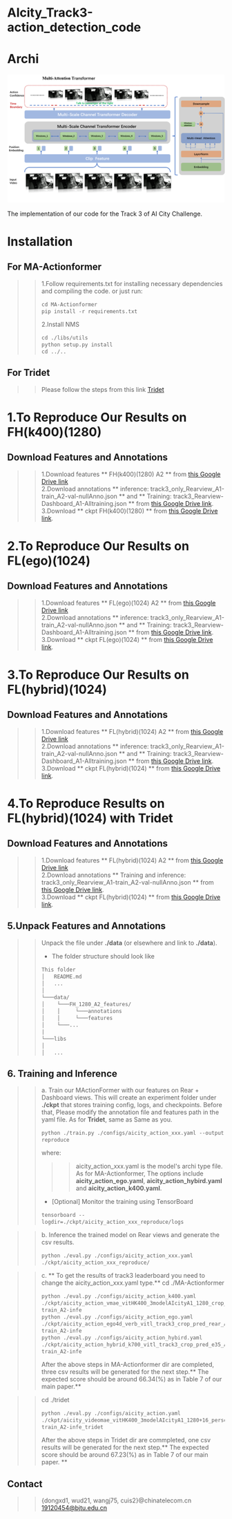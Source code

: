 # AIcity_Track3-action_detection_code

# Archi

![image](./figures/Archi.png) 

The implementation of our code  for the Track 3 of AI City Challenge.

# Installation  
## For MA-Actionformer
>> 1.Follow requirements.txt for installing necessary dependencies and compiling the code. or just run:   
>>```shell
>>cd MA-Actionformer  
>>pip install -r requirements.txt 
>>```   
>>2.Install NMS 
>>```shell
>>cd ./libs/utils  
>>python setup.py install   
>>cd ../..
>>```   


## For Tridet
>>Please follow the steps from this link [Tridet](https://github.com/dingfengshi/TriDet)



# 1.To Reproduce Our Results on FH(k400)(1280)

## Download Features and Annotations 
>> 1.Download features ** FH(k400)(1280) A2 ** from [this Google Drive link](https://drive.google.com/drive/folders/1daSXHjpe2wblt1j0GCmK5hhoWvBu-QBo?usp=sharing)    
>> 2.Download annotations ** inference: track3_only_Rearview_A1-train_A2-val-nullAnno.json ** and ** Training: track3_Rearview-Dashboard_A1-Alltraining.json ** from [this Google Drive link](https://drive.google.com/drive/folders/1p7mew6x_UUASeJcOXaLlfv3MgF6idfOS?usp=sharing).    
>> 3.Download ** ckpt FH(k400)(1280) **  from [this Google Drive link](https://drive.google.com/drive/folders/1X-kxowVODmReNqFpHu80yOqSZ9Kiw0GC?usp=sharing).    


# 2.To Reproduce Our Results on FL(ego)(1024)    

## Download Features and Annotations     
>> 1.Download features ** FL(ego)(1024) A2 ** from [this Google Drive link](https://drive.google.com/drive/folders/1A3jVJXAwbYXKRSPrmTQ7Y5zMNAnhBTud?usp=sharing)        
>> 2.Download annotations ** inference: track3_only_Rearview_A1-train_A2-val-nullAnno.json ** and ** Training: track3_Rearview-Dashboard_A1-Alltraining.json ** from [this Google Drive link](https://drive.google.com/drive/folders/1p7mew6x_UUASeJcOXaLlfv3MgF6idfOS?usp=sharing).       
>> 3.Download ** ckpt FL(ego)(1024) **  from [this Google Drive link](https://drive.google.com/drive/folders/13-3o7jh0lJ-siVDTP9M_UUc3Wg_lqfbR?usp=sharing).     



# 3.To Reproduce Our Results on FL(hybrid)(1024)    

## Download Features and Annotations     
>> 1.Download features ** FL(hybrid)(1024) A2 ** from [this Google Drive link](https://drive.google.com/drive/folders/11zl4nRBo81hptJxZkPEzIrLzCKMRzPzx?usp=sharing)        
>> 2.Download annotations ** inference: track3_only_Rearview_A1-train_A2-val-nullAnno.json ** and ** Training: track3_Rearview-Dashboard_A1-Alltraining.json ** from [this Google Drive link](https://drive.google.com/drive/folders/1p7mew6x_UUASeJcOXaLlfv3MgF6idfOShttps://drive.google.com/drive/folders/1p7mew6x_UUASeJcOXaLlfv3MgF6idfOS?usp=sharing).       
>> 3.Download ** ckpt FL(hybrid)(1024) **  from [this Google Drive link](https://drive.google.com/drive/folders/1WWqnzr87IhPS1JQRh9EfNsxG6EVWuplR?usp=sharing).    

# 4.To Reproduce Results on FL(hybrid)(1024) with Tridet

## Download Features and Annotations     
>> 1.Download features ** FL(hybrid)(1024) A2 ** from [this Google Drive link](https://drive.google.com/drive/folders/1daSXHjpe2wblt1j0GCmK5hhoWvBu-QBo?usp=sharing)        
>> 2.Download annotations ** Training and inference: track3_only_Rearview_A1-train_A2-val-nullAnno.json ** from [this Google Drive link](https://drive.google.com/drive/folders/1p7mew6x_UUASeJcOXaLlfv3MgF6idfOS?usp=sharing).       
>> 3.Download ** ckpt FL(hybrid)(1024) **  from [this Google Drive link](https://drive.google.com/drive/folders/1_4SMi01Lpa1jo9ZN5DCMpEYlUTDGdK2F?usp=sharing).  

## 5.Unpack Features and Annotations  
>> Unpack the file under **./data** (or elsewhere and link to **./data**).     
>>* The folder structure should look like   
>>```
>>This folder
>>│   README.md
>>│   ...  
>>│
>>└───data/
>>│    └───FH_1280_A2_features/
>>│    │	 └───annotations
>>│    │	 └───features   
>>│    └───...
>>|
>>└───libs
>>│
>>│   ...
>>```   

## 6. Training and Inference  
>> a. Train our MActionFormer with our features on Rear + Dashboard views. This will create an experiment folder under **./ckpt** that stores training config, logs, and checkpoints. Before that, Please modify the annotation file and features path in the yaml file. As for **Tridet**, same as Same as you.
>>```shell  
>>python ./train.py ./configs/aicity_action_xxx.yaml --output reproduce   
>>```   
>>where:    
>>>>  aicity_action_xxx.yaml is the model's archi type file. As for MA-Actionformer, The options include **aicity_action_ego.yaml**,    **aicity_action_hybird.yaml** and  **aicity_action_k400.yaml**.    
>>
>>* [Optional] Monitor the training using TensorBoard   
>>```shell  
>>tensorboard --logdir=./ckpt/aicity_action_xxx_reproduce/logs      
>>```   


>> b. Inference the trained model on Rear views and generate the csv results.    
>>```shell      
>>python ./eval.py ./configs/aicity_action_xxx.yaml ./ckpt/aicity_action_xxx_reproduce/    
>>```     

>> c. ** To get the results of track3 leaderboard you need to change the aicity_action_xxx.yaml type.** 
>> cd ./MA-Actionformer     
>>```shell      
>>python ./eval.py ./configs/aicity_action_k400.yaml ./ckpt/aicity_action_vmae_vitHK400_3modelAIcityA1_1280_crop_rear_A1-train_A2-infe        
>>python ./eval.py ./configs/aicity_action_ego.yaml ./ckpt/aicity_action_ego4d_verb_vitl_track3_crop_pred_rear_A1-train_A2-infe     
>>python ./eval.py ./configs/aicity_action_hybird.yaml ./ckpt/aicity_action_hybrid_k700_vitl_track3_crop_pred_e35_A1-train_A2-infe    
>>```       
>>After the above steps in MA-Actionformer dir are completed, three csv results will be generated for the next step.** The expected score should be around 66.34(%) as in Table 7 of our main paper.**  



>>cd ./tridet       
>>```shell      
>>python ./eval.py ./configs/aicity_action.yaml ./ckpt/aicity_videomae_vitHK400_3modelAIcityA1_1280+16_personOnly_A1-train_A2-infe_tridet     
>>```          
>>After the above steps in Tridet dir are commpleted, one csv results will be generated for the next step.** The expected score should be around 67.23(%) as in Table 7 of our main paper. **       


 


## Contact  

>>{dongxd1, wud21, wangj75, cuis2}@chinatelecom.cn      
>>19120454@bjtu.edu.cn      


